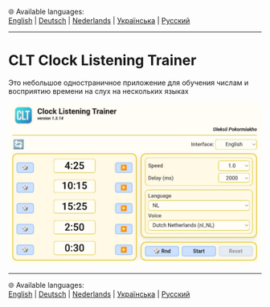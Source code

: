 🌐 Available languages:  
[English](README.en.md)  |  [Deutsch](README.de.md)  |  [Nederlands](README.nl.md)  |  [Українська](README.uk.md)  |  [Русский](README.ru.md)

---

# CLT Clock Listening Trainer
Это небольшое одностраничное приложение для обучения числам и восприятию времени на слух на нескольких языках

 
![Appearance of the application](screenshots/app.png)

---

🌐 Available languages:  
[English](README.en.md)  |  [Deutsch](README.de.md)  |  [Nederlands](README.nl.md)  |  [Українська](README.uk.md)  |  [Русский](README.ru.md)
